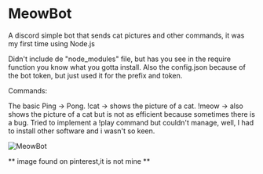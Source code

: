# MeowBot
A discord simple bot that sends cat pictures and other commands, it was my first time using Node.js

Didn't include de "node_modules" file, but has you see in the require function you know what you gotta install. Also the config.json because of the bot token, but just used it for the prefix and token.

Commands:

The basic Ping -> Pong.
!cat -> shows the picture of a cat.
!meow -> also shows the picture of a cat but is not as efficient because sometimes there is a bug.
Tried to implement a !play command but couldn't manage, well, I had to install other software and i wasn't so keen.

![MeowBot](https://user-images.githubusercontent.com/63853699/111885111-9796d180-89bd-11eb-97a1-4bdebaf61080.png)

** image found on pinterest,it is not mine **

